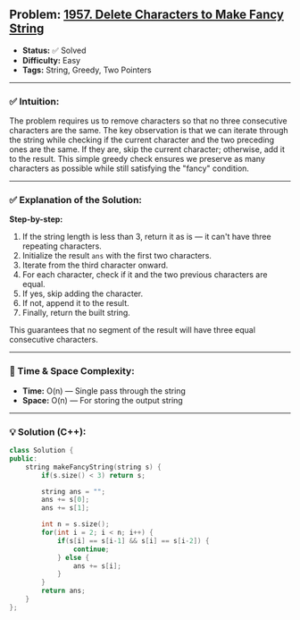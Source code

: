 ## Problem: [1957. Delete Characters to Make Fancy String](https://leetcode.com/problems/delete-characters-to-make-fancy-string/)

- **Status:** ✅ Solved  
- **Difficulty:** Easy  
- **Tags:** String, Greedy, Two Pointers  

---

### ✅ Intuition:
The problem requires us to remove characters so that no three consecutive characters are the same. The key observation is that we can iterate through the string while checking if the current character and the two preceding ones are the same. If they are, skip the current character; otherwise, add it to the result. This simple greedy check ensures we preserve as many characters as possible while still satisfying the "fancy" condition.

---

### ✅ Explanation of the Solution:
**Step-by-step:**
1. If the string length is less than 3, return it as is — it can't have three repeating characters.
2. Initialize the result `ans` with the first two characters.
3. Iterate from the third character onward.
4. For each character, check if it and the two previous characters are equal.
5. If yes, skip adding the character.
6. If not, append it to the result.
7. Finally, return the built string.

This guarantees that no segment of the result will have three equal consecutive characters.

---

### 🧠 Time & Space Complexity:
- **Time:** O(n) — Single pass through the string  
- **Space:** O(n) — For storing the output string

---

### 💡 Solution (C++):
```cpp
class Solution {
public:
    string makeFancyString(string s) {
        if(s.size() < 3) return s;

        string ans = "";
        ans += s[0];
        ans += s[1];

        int n = s.size();
        for(int i = 2; i < n; i++) {
            if(s[i] == s[i-1] && s[i] == s[i-2]) {
                continue;
            } else {
                ans += s[i];
            }
        }
        return ans;
    }
};
